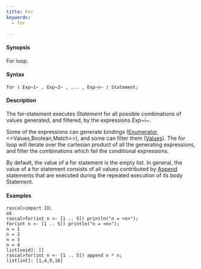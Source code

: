 ```yaml
---
title: For
keywords:
  - for

---
```


#### Synopsis

For loop.

#### Syntax

`for ( Exp~1~ , Exp~2~ , ... , Exp~n~ ) Statement;`

#### Description

The for-statement executes _Statement_ for all possible combinations of values generated, and filtered, by the expressions _Exp_~i~.

Some of the expressions can generate bindings ([Enumerator](../../../Rascal/Expressions/Comprehensions/Enumerator/), <<Values,Boolean,Match>>), and some can filter them ([Values](../../../Rascal/Expressions/Values/)). 
The for loop will iterate over the cartesian product of all the generating expressions, and filter the combinations which fail the conditional expressions. 

By default, the value of a for statement is the empty list. In general, 
the value of a for statement consists of all values contributed by [Append](../../../Rascal/Statements/Append/) statements that are executed during the repeated execution of its body Statement.

#### Examples


```rascal-shell 
rascal>import IO;
ok
rascal>for(int n <- [1 .. 5]) println("n = <n>");
for(int n <- [1 .. 5]) println("n = <n>");
n = 1
n = 2
n = 3
n = 4
list[void]: []
rascal>for(int n <- [1 .. 5]) append n * n;
list[int]: [1,4,9,16]
```



